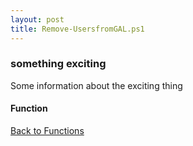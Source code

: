 ```yaml
---
layout: post
title: Remove-UsersfromGAL.ps1
---
```


### something exciting

Some information about the exciting thing

#### Function

<script async src="https://gist-it.appspot.com/github.com/BanterBoy/scripts-blog/blob/master/PowerShell/functions/exchange/Remove-UsersfromGAL.ps1"></script>

<a href="/menu/_pages/functions.html">Back to Functions</a>
